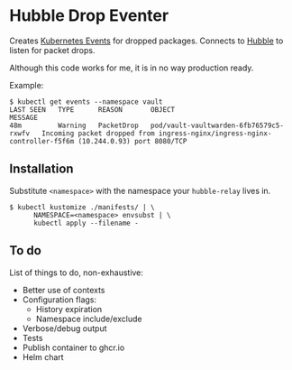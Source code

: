 # Hubble Drop Eventer

Creates [Kubernetes Events](https://kubernetes.io/docs/reference/kubernetes-api/cluster-resources/event-v1/)
for dropped packages. Connects to [Hubble](https://github.com/cilium/hubble)
to listen for packet drops.

Although this code works for me, it is in no way production ready.

Example:

```shell
$ kubectl get events --namespace vault
LAST SEEN   TYPE      REASON       OBJECT                                   MESSAGE
48m         Warning   PacketDrop   pod/vault-vaultwarden-6fb76579c5-rxwfv   Incoming packet dropped from ingress-nginx/ingress-nginx-controller-f5f6m (10.244.0.93) port 8080/TCP
```

## Installation

Substitute `<namespace>` with the namespace your `hubble-relay` lives in.

```shell
$ kubectl kustomize ./manifests/ | \
      NAMESPACE=<namespace> envsubst | \
      kubectl apply --filename -
```

## To do

List of things to do, non-exhaustive:

*  Better use of contexts
*  Configuration flags:
   *  History expiration
   *  Namespace include/exclude
*  Verbose/debug output
*  Tests
*  Publish container to ghcr.io
*  Helm chart

